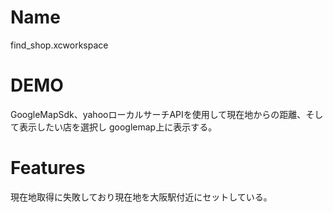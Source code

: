 # Name
 
 find_shop.xcworkspace
 
# DEMO
 
GoogleMapSdk、yahooローカルサーチAPIを使用して現在地からの距離、そして表示したい店を選択し
googlemap上に表示する。
 
# Features

現在地取得に失敗しており現在地を大阪駅付近にセットしている。

